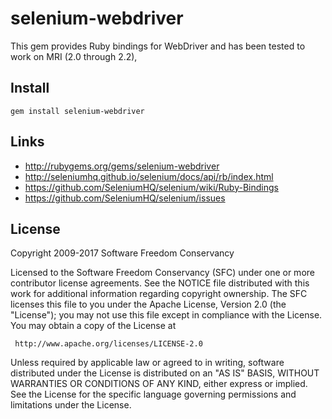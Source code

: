 # selenium-webdriver

This gem provides Ruby bindings for WebDriver
and has been tested to work on MRI (2.0 through 2.2),

## Install

    gem install selenium-webdriver

## Links

* http://rubygems.org/gems/selenium-webdriver
* http://seleniumhq.github.io/selenium/docs/api/rb/index.html
* https://github.com/SeleniumHQ/selenium/wiki/Ruby-Bindings
* https://github.com/SeleniumHQ/selenium/issues

## License

Copyright 2009-2017 Software Freedom Conservancy

Licensed to the Software Freedom Conservancy (SFC) under one
or more contributor license agreements.  See the NOTICE file
distributed with this work for additional information
regarding copyright ownership.  The SFC licenses this file
to you under the Apache License, Version 2.0 (the
"License"); you may not use this file except in compliance
with the License.  You may obtain a copy of the License at

     http://www.apache.org/licenses/LICENSE-2.0

Unless required by applicable law or agreed to in writing, software
distributed under the License is distributed on an "AS IS" BASIS,
WITHOUT WARRANTIES OR CONDITIONS OF ANY KIND, either express or implied.
See the License for the specific language governing permissions and
limitations under the License.
